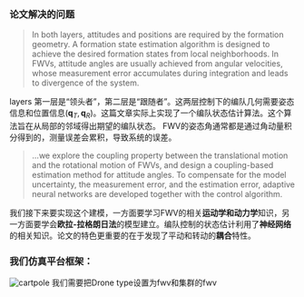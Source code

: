 <!-- author: Yan Jifu -->
<!-- content: the notes and tech document of FWV simulation-->
### 论文解决的问题
> In both layers, attitudes and positions are required by the formation geometry. A formation state estimation algorithm is designed to achieve the desired formation states from local neighborhoods. In FWVs, attitude angles are usually achieved from angular velocities, whose measurement error accumulates during integration and leads to divergence of the system.

layers 第一层是“领头者”，第二层是“跟随者”。这两层控制下的编队几何需要姿态信息和位置信息($\boldsymbol{q}_T, \boldsymbol{q}_R$)。这篇文章实际上实现了一个编队状态估计算法。这个算法旨在从局部的邻域得出期望的编队状态。
FWV的姿态角通常都是通过角动量积分得到的，测量误差会累积，导致系统的误差。
>  ...we explore the coupling property between the translational motion and the rotational motion of FWVs, and design a coupling-based estimation method for attitude angles. To compensate for the model uncertainty, the measurement error, and the estimation error, adaptive neural networks are developed together with the control algorithm. 

我们接下来要实现这个建模，一方面要学习FWV的相关**运动学和动力学**知识，另一方面要学会**欧拉-拉格朗日法**的模型建立。编队控制的状态估计利用了**神经网络**的相关知识。论文的特色更重要的在于发现了平动和转动的**耦合**特性。  

### 我们仿真平台框架：
![cartpole](https://cdn.jsdelivr.net/gh/Yan-Jifu/gitnote-images/images/gui.png)
我们需要把Drone type设置为fwv和集群的fwv